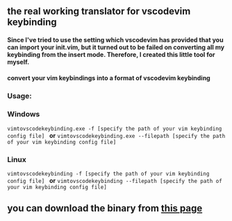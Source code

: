 ## the real working translator for vscodevim keybinding
#### Since I've tried to use the setting which vscodevim has provided that you can import your init.vim, but it turned out to be failed on converting all my keybinding from the insert mode. Therefore, I created this little tool for myself.

#### convert your vim keybindings into a format of vscodevim keybinding 


### **Usage:**
### Windows
```vimtovscodekeybinding.exe -f [specify the path of your vim keybinding config file] ```
**or**
```vimtovscodekeybinding.exe --filepath [specify the path of your vim keybinding config file]```
### Linux
```vimtovscodekeybinding -f [specify the path of your vim keybinding config file] ```
**or**
```vimtovscodekeybinding --filepath [specify the path of your vim keybinding config file]```
## you can download the binary from [this page](https://github.com/wizenith/vscode_keybinding_from_vim/releases) 



